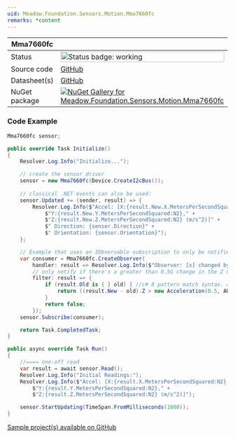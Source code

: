 ```yaml
---
uid: Meadow.Foundation.Sensors.Motion.Mma7660fc
remarks: *content
---
```


| Mma7660fc | |
|--------|--------|
| Status | <img src="https://img.shields.io/badge/Working-brightgreen" style="width: auto; height: -webkit-fill-available;" alt="Status badge: working" /> |
| Source code | [GitHub](https://github.com/WildernessLabs/Meadow.Foundation/tree/main/Source/Meadow.Foundation.Peripherals/Sensors.Motion.Mma7660fc) |
| Datasheet(s) | [GitHub](https://github.com/WildernessLabs/Meadow.Foundation/tree/main/Source/Meadow.Foundation.Peripherals/Sensors.Motion.Mma7660fc/Datasheet) |
| NuGet package | <a href="https://www.nuget.org/packages/Meadow.Foundation.Sensors.Motion.Mma7660fc/" target="_blank"><img src="https://img.shields.io/nuget/v/Meadow.Foundation.Sensors.Motion.Mma7660fc.svg?label=Meadow.Foundation.Sensors.Motion.Mma7660fc" alt="NuGet Gallery for Meadow.Foundation.Sensors.Motion.Mma7660fc" /></a> |
### Code Example

```csharp
Mma7660fc sensor;

public override Task Initialize()
{
    Resolver.Log.Info("Initialize...");

    // create the sensor driver
    sensor = new Mma7660fc(Device.CreateI2cBus());
            
    // classical .NET events can also be used:
    sensor.Updated += (sender, result) => {
        Resolver.Log.Info($"Accel: [X:{result.New.X.MetersPerSecondSquared:N2}," +
            $"Y:{result.New.Y.MetersPerSecondSquared:N2}," +
            $"Z:{result.New.Z.MetersPerSecondSquared:N2} (m/s^2)]" +
            $" Direction: {sensor.Direction}" +
            $" Orientation: {sensor.Orientation}");
    };

    // Example that uses an IObservable subscription to only be notified when the filter is satisfied
    var consumer = Mma7660fc.CreateObserver(
        handler: result => Resolver.Log.Info($"Observer: [x] changed by threshold; new [x]: X:{result.New.X:N2}, old: X:{result.Old?.X:N2}"),
        // only notify if there's a greater than 0.5G change in the Z direction
        filter: result => {
            if (result.Old is { } old) { //c# 8 pattern match syntax. checks for !null and assigns var.
                return ((result.New - old).Z > new Acceleration(0.5, AU.Gravity));
            }
            return false;
        });
    sensor.Subscribe(consumer);

    return Task.CompletedTask;
}

public async override Task Run()
{
    //==== one-off read
    var result = await sensor.Read();
    Resolver.Log.Info("Initial Readings:");
    Resolver.Log.Info($"Accel: [X:{result.X.MetersPerSecondSquared:N2}," +
        $"Y:{result.Y.MetersPerSecondSquared:N2}," +
        $"Z:{result.Z.MetersPerSecondSquared:N2} (m/s^2)]");

    sensor.StartUpdating(TimeSpan.FromMilliseconds(1000));
}

```

[Sample project(s) available on GitHub](https://github.com/WildernessLabs/Meadow.Foundation/tree/main/Source/Meadow.Foundation.Peripherals/Sensors.Motion.Mma7660fc/Samples/Mma7660fc_Sample)


